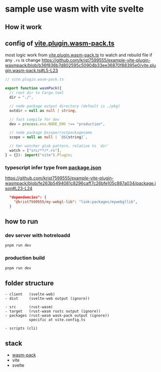 # sample use wasm with vite svelte

## How it work

## config of [vite.plugin.wasm-pack.ts](./vite.plugin.wasm-pack.ts)

most logic work from [vite.plugin.wasm-pack.ts](./vite.plugin.wasm-pack.ts) to watch and rebuild file if any `.rs` is change
https://github.com/krist7599555/example-vite-plugin-wasmpack/blob/b36f836b7d802595c50904b33ee36870f88395e0/vite.plugin.wasm-pack.ts#L5-L23

```typescript
// vite.plugin.wasm-pack.ts

export function wasmPack({
  // root dir to Cargo.toml
  dir = "./",

  // node package output directory (default is ./pkg)
  outdir = null as null | string,

  // fast compile for dev
  dev = process.env.NODE_ENV !== "production",

  // node package @scope/rustpackagename
  scope = null as null | `@${string}`,

  // hmr watcher glob pattern, relative to `dir`
  watch = ["src/**/*.rs"],
} = {}): import("vite").Plugin;
```

### typescript infer type from [package.json](./package.json)

https://github.com/krist7599555/example-vite-plugin-wasmpack/blob/fe263b5494081c8296caff7c26bfe105c887a034/package.json#L23-L24

```json
  "dependencies": {
    "@krist7599555/my-webgl-lib": "link:packages/mywebgllib",
  }
```

## how to run

### dev server with hotreloadd

```bash
pnpm run dev
```

### production build

```bash
pnpm run dev
```

## folder structure

```
- client   (svelte-web)
- dist     (svelte-web output (ignore))

- src      (rust-wasm)
- target   (rust-wasm rustc output (ignore))
- packages (rust-wasm wask-pack output (ignore))
           specific at vite.config.ts

- scripts (cli)
```

## stack

- [wasm-pack](https://rustwasm.github.io/docs/wasm-pack/introduction.html)
- vite
- svelte
